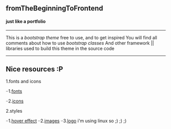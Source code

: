 ## fromTheBeginningToFrontend
#### just like a portfolio 
___

This is a *bootstrap theme* free to use, and to get inspired
You will find all comments about how to use *bootstrap classes* 
And other framework || libraries used to build this theme in the source code
___

## Nice resources :P
1.fonts and icons

··1.[fonts](https://fonts.google.com)

··2.[icons](https://material.io/resources/icons/?style=baseline)

2.styles

··1.[hover effect](https://ianlunn.github.io/Hover)
··2.[images](https://unsplash.com/)
··3.[logo](https://www.ucraft.com/) i'm using linux so ;) ;) ;)
